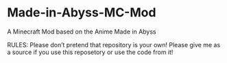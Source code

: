 # Made-in-Abyss-MC-Mod
A Minecraft Mod based on the Anime Made in Abyss

RULES:
	Please don’t pretend that repository is your own!
	Please give me as a source if you use this reposetory or use the code from it!
